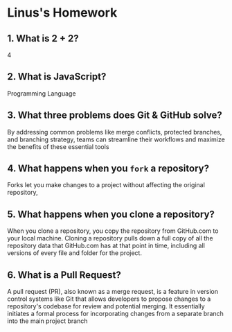 # Linus's Homework

## 1. What is 2 + 2?

4

## 2. What is JavaScript?

Programming Language

## 3. What three problems does Git & GitHub solve?

By addressing common problems like merge conflicts, protected branches, and branching strategy, teams can streamline their workflows and maximize the benefits of these essential tools

## 4. What happens when you `fork` a repository?

Forks let you make changes to a project without affecting the original repository,

## 5. What happens when you clone a repository?

When you clone a repository, you copy the repository from GitHub.com to your local machine. Cloning a repository pulls down a full copy of all the repository data that GitHub.com has at that point in time, including all versions of every file and folder for the project.

## 6. What is a Pull Request?

A pull request (PR), also known as a merge request, is a feature in version control systems like Git that allows developers to propose changes to a repository's codebase for review and potential merging. It essentially initiates a formal process for incorporating changes from a separate branch into the main project branch
